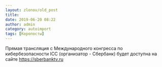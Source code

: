 ```yaml
---
layout: zlonov/old_post
title: 
date: 2019-06-20 08:22
author: admin
category: autoimport
tags: [Коропосты]
---
```


Прямая трансляция с Международного конгресса по кибербезопасности ICC (организатор - Сбербанк) будет доступна на сайте <a href="https://sberbanktv.ru">https://sberbanktv.ru</a>

